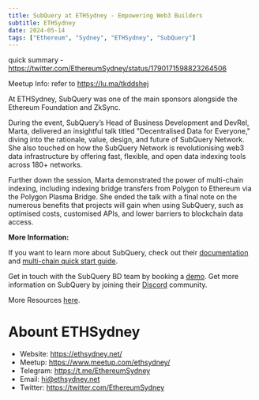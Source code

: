 ```yaml
---
title: SubQuery at ETHSydney - Empowering Web3 Builders
subtitle: ETHSydney
date: 2024-05-14
tags: ["Ethereum", "Sydney", "ETHSydney", "SubQuery"]
---
```


quick summary - https://twitter.com/EthereumSydney/status/1790171598823264506

Meetup Info: refer to https://lu.ma/tkddshej

At ETHSydney, SubQuery was one of the main sponsors alongside the Ethereum Foundation and ZkSync.

During the event, SubQuery’s Head of Business Development and DevRel, Marta, delivered an insightful talk titled "Decentralised Data for Everyone," diving into the rationale, value, design, and future of SubQuery Network. She also touched on how the SubQuery Network is revolutionising web3 data infrastructure by offering fast, flexible, and open data indexing tools across 180+ networks.

Further down the session, Marta demonstrated the power of multi-chain indexing, including indexing bridge transfers from Polygon to Ethereum via the Polygon Plasma Bridge. She ended the talk with a final note on the numerous benefits that projects will gain when using SubQuery, such as optimised costs, customised APIs, and lower barriers to blockchain data access.

**More Information:**

If you want to learn more about SubQuery, check out their [documentation](https://academy.subquery.network/) and [multi-chain quick start guide](https://academy.subquery.network/indexer/quickstart/quickstart_multichain/polygon-plasma-bridge.htm).

Get in touch with the SubQuery BD team by booking a [demo](http://start@subquery.network). Get more information on SubQuery by joining their [Discord](https://discord.com/invite/subquery) community.

More Resources [here](http://www.linktr.ee/subquerynetwork).

# Abount ETHSydney

- Website: https://ethsydney.net/
- Meetup: https://www.meetup.com/ethsydney/
- Telegram: https://t.me/EthereumSydney
- Email: hi@ethsydney.net
- Twitter: https://twitter.com/EthereumSydney